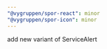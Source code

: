 ```yaml
---
"@vygruppen/spor-react": minor
"@vygruppen/spor-icon": minor
---
```


add new variant of ServiceAlert
